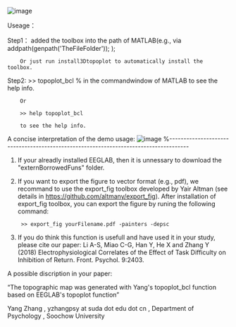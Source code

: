 

![image](https://raw.githubusercontent.com/yangzhangpsy/3dtopoplot/master/pesudo-572-1.png)

Useage：

Step1： added the toolbox into the path of MATLAB(e.g., via addpath(genpath('TheFileFolder'));  );

        Or just run install3Dtopoplot to automatically install the toolbox.

Step2: >> topoplot_bcl % in the commandwindow of MATLAB to see the help info.


        Or 
        
        >> help topoplot_bcl
        
        to see the help info.




A concise interpretation of the demo usage:
![image](https://raw.githubusercontent.com/yangzhangpsy/3dtopoplot/master/interpretation.png)
%-------------------------------------------------------------------------------------
    
1) If your alreadly installed EEGLAB, then it is unnessary to download the "externBorrowedFuns" folder.

2) If you want to export the figure to vector format (e.g., pdf), we recommand to use the export_fig toolbox developed by Yair Altman (see details in https://github.com/altmany/export_fig). After installation of export_fig toolbox, you can export the figure by runing the following command:

        
        >> export_fig yourFilename.pdf -painters -depsc
        

3) If you do think this function is usefull and have used it in your study, please cite our paper:
Li A-S, Miao C-G, Han Y, He X and Zhang Y (2018)
Electrophysiological Correlates of the Effect of Task Difficulty on Inhibition of Return. Front. Psychol. 9:2403.

A possible discription in your paper:

“The topographic map was generated with Yang's topoplot_bcl function based on EEGLAB's topoplot function”

Yang Zhang
, yzhangpsy at suda dot edu dot cn
, Department of Psychology
, Soochow University

